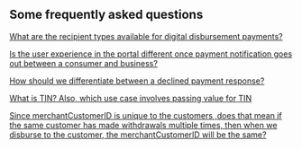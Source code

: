 ## Some frequently asked questions

[What are the recipient types available for digital disbursement payments?](?path=docs/faq/ans/recipientTypes.md)

[Is the user experience in the portal different once payment notification goes out between a consumer and business?](?path=docs/faq/ans/usrExp.md)

[How should we differentiate between a declined payment response?](?path=docs/faq/ans/dpr.md)

[What is TIN? Also, which use case involves passing value for TIN](?path=docs/faq/ans/tin.md)

[Since merchantCustomerID is unique to the customers ,does that mean if the same customer has made withdrawals multiple times, then when we disburse to the customer, the merchantCustomerID will be the same?](?path=docs/faq/ans/uniquMCID.md)

